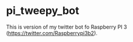 # pi_tweepy_bot
This is version of my twitter bot fo Raspberry PI 3 (https://twitter.com/Raspberrypi3b2).
